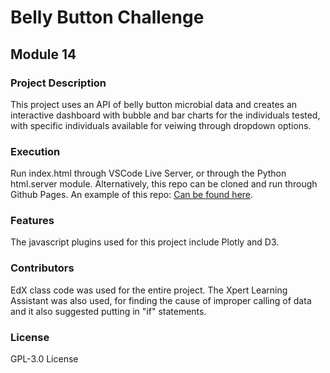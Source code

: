 # Belly Button Challenge
## Module 14

### Project Description
This project uses an API of belly button microbial data and creates an interactive dashboard with bubble and bar charts for the individuals tested, with specific individuals available for veiwing through dropdown options. 

### Execution
Run index.html through VSCode Live Server, or through the Python html.server module. Alternatively, this repo can be cloned and run through Github Pages. An example of this repo: [Can be found here](https://Sort-Filtered.github.io/).

### Features
The javascript plugins used for this project include Plotly and D3. 

### Contributors
EdX class code was used for the entire project. The Xpert Learning Assistant was also used, for finding the cause of improper calling of data and it also suggested putting in "if" statements.

### License
GPL-3.0 License
